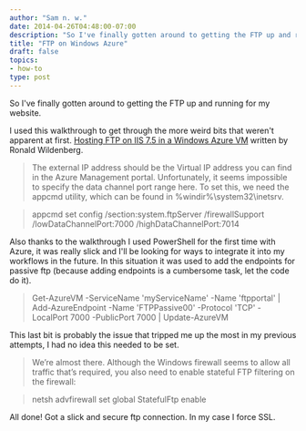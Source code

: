 ```yaml
---
author: "Sam n. w."
date: 2014-04-26T04:48:00-07:00
description: "So I've finally gotten around to getting the FTP up and running for my website."
title: "FTP on Windows Azure"
draft: false
topics:
- how-to
type: post
---
```


So I've finally gotten around to getting the FTP up and running for my website.

I used this walkthrough to get through the more weird bits that weren't apparent at first. [Hosting FTP on IIS 7.5 in a Windows Azure VM](http://itq.nl/walkthrough-hosting-ftp-on-iis-7-5-a-windows-azure-vm-2/) written by Ronald Wildenberg.

> The external IP address should be the Virtual IP address you can find in the Azure Management portal. Unfortunately, it seems impossible to specify the data channel port range here. To set this, we need the appcmd utility, which can be found in %windir%\system32\inetsrv.

>	 appcmd set config /section:system.ftpServer /firewallSupport 	/lowDataChannelPort:7000 /highDataChannelPort:7014

Also thanks to the walkthrough I used PowerShell for the first time with Azure, it was really slick and I'll be looking for ways to integrate it into my workflows in the future. In this situation it was used to add the endpoints for passive ftp (because adding endpoints is a cumbersome task, let the code do it).

> 	Get-AzureVM -ServiceName 'myServiceName' -Name 'ftpportal' 
    | Add-AzureEndpoint -Name 'FTPPassive00' -Protocol 'TCP' 
      -LocalPort 7000 -PublicPort 7000 
    | Update-AzureVM

This last bit is probably the issue that tripped me up the most in my previous attempts, I had no idea this needed to be set.

> We’re almost there. Although the Windows firewall seems to allow all traffic that’s required, you also need to enable stateful FTP filtering on the firewall:

>	 netsh advfirewall set global StatefulFtp enable

All done! Got a slick and secure ftp connection. In my case I force SSL.